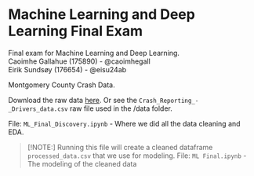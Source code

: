 # Machine Learning and Deep Learning Final Exam
Final exam for Machine Learning and Deep Learning.  
Caoimhe Gallahue (175890) - @caoimhegall  
Eirik Sundsøy (176654) - @eisu24ab  

Montgomery County Crash Data.  

Download the raw data [here](https://catalog.data.gov/dataset/crash-reporting-drivers-data). Or see the `Crash_Reporting_-_Drivers_data.csv` raw file used in the /data folder.

File: `ML_Final_Discovery.ipynb` - Where we did all the data cleaning and EDA. 
> [!NOTE:] 
> Running this file will create a cleaned dataframe `processed_data.csv` that we use for modeling.
File: `ML Final.ipynb` - The modeling of the cleaned data